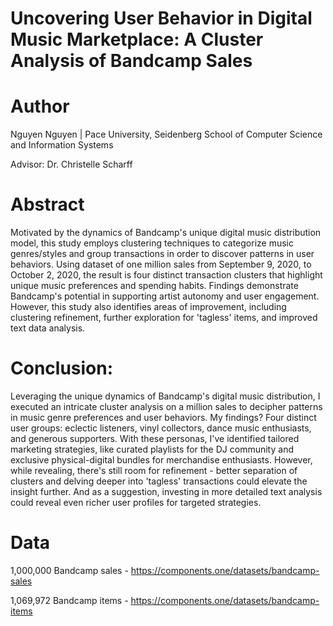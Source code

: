 # Uncovering User Behavior in Digital Music Marketplace: A Cluster Analysis of Bandcamp Sales

# Author
Nguyen Nguyen | Pace University, Seidenberg School of Computer Science and Information Systems

Advisor: Dr. Christelle Scharff


# Abstract
Motivated by the dynamics of Bandcamp's unique digital music distribution model, 
this study employs clustering techniques to categorize music genres/styles 
and group transactions in order to discover patterns in user behaviors.
Using dataset of one million sales from September 9, 2020, to October 2, 2020,
the result is four distinct
transaction clusters that highlight unique music
preferences and spending habits. Findings
demonstrate Bandcamp's potential in supporting artist
autonomy and user engagement. However, this study also identifies areas of improvement, 
including clustering refinement, further exploration for 'tagless' items, and improved text data analysis.

# Conclusion:

Leveraging the unique dynamics of Bandcamp's digital music distribution, I executed an intricate cluster analysis on a million sales to decipher patterns in music genre preferences and user behaviors. 
My findings? Four distinct user groups: eclectic listeners, vinyl collectors, dance music enthusiasts, and generous supporters. 
With these personas, I've identified tailored marketing strategies, like curated playlists for the DJ community and exclusive physical-digital bundles for merchandise enthusiasts. 
However, while revealing, there's still room for refinement - better separation of clusters and delving deeper into 'tagless' transactions could elevate the insight further. 
And as a suggestion, investing in more detailed text analysis could reveal even richer user profiles for targeted strategies.

# Data
1,000,000 Bandcamp sales - https://components.one/datasets/bandcamp-sales


1,069,972 Bandcamp items - https://components.one/datasets/bandcamp-items

